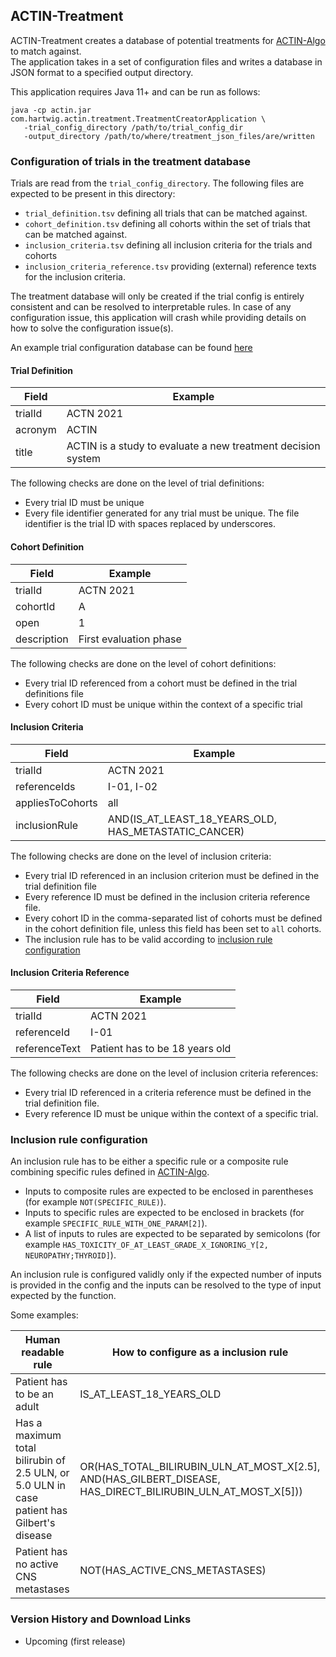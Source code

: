 ## ACTIN-Treatment

ACTIN-Treatment creates a database of potential treatments for [ACTIN-Algo](../algo/README.md) to match against.  
The application takes in a set of configuration files and writes a database in JSON format to a specified output directory. 

This application requires Java 11+ and can be run as follows: 

```
java -cp actin.jar com.hartwig.actin.treatment.TreatmentCreatorApplication \
   -trial_config_directory /path/to/trial_config_dir
   -output_directory /path/to/where/treatment_json_files/are/written
```

### Configuration of trials in the treatment database

Trials are read from the `trial_config_directory`. The following files are expected to be present in this directory:
 - `trial_definition.tsv` defining all trials that can be matched against.
 - `cohort_definition.tsv` defining all cohorts within the set of trials that can be matched against.
 - `inclusion_criteria.tsv` defining all inclusion criteria for the trials and cohorts
 - `inclusion_criteria_reference.tsv` providing (external) reference texts for the inclusion criteria.
 
The treatment database will only be created if the trial config is entirely consistent and can be resolved to interpretable rules. 
In case of any configuration issue, this application will crash while providing details on how to solve the configuration issue(s).

An example trial configuration database can be found [here](src/test/resources/trial_config) 
 
#### Trial Definition

Field | Example
---|---
trialId	| ACTN 2021
acronym	| ACTIN
title | ACTIN is a study to evaluate a new treatment decision system  
 
The following checks are done on the level of trial definitions:
 - Every trial ID must be unique
 - Every file identifier generated for any trial must be unique. The file identifier is the trial ID with spaces replaced by underscores.

#### Cohort Definition

Field | Example
---|---
trialId | ACTN 2021
cohortId | A
open | 1
description | First evaluation phase

The following checks are done on the level of cohort definitions:
 - Every trial ID referenced from a cohort must be defined in the trial definitions file
 - Every cohort ID must be unique within the context of a specific trial

#### Inclusion Criteria

Field | Example
---|---
trialId | ACTN 2021
referenceIds | I-01, I-02
appliesToCohorts | all
inclusionRule | AND(IS_AT_LEAST_18_YEARS_OLD, HAS_METASTATIC_CANCER)

The following checks are done on the level of inclusion criteria:
 - Every trial ID referenced in an inclusion criterion must be defined in the trial definition file
 - Every reference ID must be defined in the inclusion criteria reference file.
 - Every cohort ID in the comma-separated list of cohorts must be defined in the cohort definition file, unless this field has been set to `all` cohorts.
 - The inclusion rule has to be valid according to [inclusion rule configuration](#inclusion-rule-configuration)
 
#### Inclusion Criteria Reference

Field | Example
---|---
trialId | ACTN 2021
referenceId | I-01
referenceText | Patient has to be 18 years old

The following checks are done on the level of inclusion criteria references:
 - Every trial ID referenced in a criteria reference must be defined in the trial definition file.
 - Every reference ID must be unique within the context of a specific trial.

### Inclusion rule configuration

An inclusion rule has to be either a specific rule or a composite rule combining specific rules defined in [ACTIN-Algo](../algo/README.md).
 - Inputs to composite rules are expected to be enclosed in parentheses (for example `NOT(SPECIFIC_RULE)`).
 - Inputs to specific rules are expected to be enclosed in brackets (for example `SPECIFIC_RULE_WITH_ONE_PARAM[2]`).
 - A list of inputs to rules are expected to be separated by semicolons (for example `HAS_TOXICITY_OF_AT_LEAST_GRADE_X_IGNORING_Y[2, NEUROPATHY;THYROID]`).

An inclusion rule is configured validly only if the expected number of inputs is provided in the config and the inputs can be resolved to the 
type of input expected by the function. 

Some examples:

Human readable rule | How to configure as a inclusion rule
---|---
Patient has to be an adult | IS_AT_LEAST_18_YEARS_OLD
Has a maximum total bilirubin of 2.5 ULN, or 5.0 ULN in case patient has Gilbert's disease | OR(HAS_TOTAL_BILIRUBIN_ULN_AT_MOST_X[2.5], AND(HAS_GILBERT_DISEASE, HAS_DIRECT_BILIRUBIN_ULN_AT_MOST_X[5]))
Patient has no active CNS metastases | NOT(HAS_ACTIVE_CNS_METASTASES)

### Version History and Download Links
 - Upcoming (first release) 